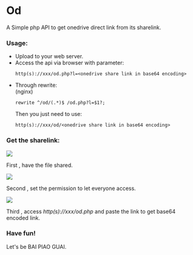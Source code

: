 # Od
A Simple php API to get onedrive direct link from its sharelink.  

### Usage:  
 * Upload to your web server.  
 * Access the api via browser with parameter:
   ```
   http(s)://xxx/od.php?l=<onedrive share link in base64 encoding>
   ```  
 * Through rewrite:  
   (nginx)  
   ```  
   rewrite ^/od/(.*)$ /od.php?l=$1?;
   ```  
   Then you just need to use:  
   ```
   http(s)://xxx/od/<onedrive share link in base64 encoding>  
   ```  
   
### Get the sharelink:
  ![](https://wx4.sinaimg.cn/large/ed039e1fly1g5pxfe9rzij20as05edfy)  
  
  First , have the file shared.  
  
  ![](https://wx4.sinaimg.cn/large/ed039e1fly1g5pxgow1gsj209c083wek)  
  
  Second , set the permission to let everyone access.  
  
  ![](https://wx4.sinaimg.cn/large/ed039e1fly1g5pxiyeylxj209y04eq2v)  
  
  Third , access *http(s)://xxx/od.php* and paste the link to get base64 encoded link.  

### Have fun!  
  Let's be BAI PIAO GUAI.  
